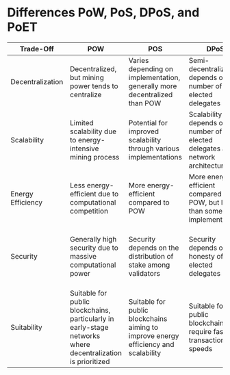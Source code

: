 # Differences PoW, PoS, DPoS, and PoET

Trade-Off|	POW	|POS|	DPoS|	POET|	POA
---|---|---|---|---|---
Decentralization|Decentralized, but mining power tends to centralize|Varies depending on implementation, generally more decentralized than POW|Semi-decentralized depends on the number of elected delegates|Decentralization depends on the governance model of the permissioned network	|Less decentralized as authority nodes are predetermined
Scalability|Limited scalability due to energy-intensive mining process|Potential for improved scalability through various implementations|Scalability depends on the number of elected delegates and network architecture|Scalability depends on network architecture and implementation|	Can achieve high scalability due to the controlled nature of the network
Energy Efficiency|Less energy-efficient due to computational competition|More energy-efficient compared to POW|More energy-efficient compared to POW, but less than some POS implementations	|Energy-efficient as it doesn't require intense computational work|Highly energy-efficient as it doesn't require mining
Security|Generally high security due to massive computational power|Security depends on the distribution of stake among validators|Security depends on the honesty of elected delegates	|Security relies on the randomness and fairness of the time selection process|Security relies on the trustworthiness of authority nodes
Suitability|Suitable for public blockchains, particularly in early-stage networks where decentralization is prioritized|Suitable for public blockchains aiming to improve energy efficiency and scalability|Suitable for public blockchains that require faster transaction speeds|Suitable for permissioned blockchains requiring fairness and randomness in block proposal|Suitable for permissioned networks where efficiency and controlled governance are prioritized
